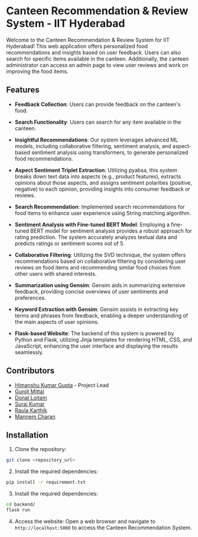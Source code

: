 # Canteen Recommendation & Review System - IIT Hyderabad

Welcome to the Canteen Recommendation & Review System for IIT Hyderabad! This web application offers personalized food recommendations and insights based on user feedback. Users can also search for specific items available in the canteen. Additionally, the canteen administrator can access an admin page to view user reviews and work on improving the food items.

## Features

- **Feedback Collection**: Users can provide feedback on the canteen's food.

- **Search Functionality**: Users can search for any item available in the canteen.

- **Insightful Recommendations**: Our system leverages advanced ML models, including collaborative filtering, sentiment analysis, and aspect-based sentiment analysis using transformers, to generate personalized food recommendations.

- **Aspect Sentiment Triplet Extraction**: Utilizing pyabsa, this system breaks down text data into aspects (e.g., product features), extracts opinions about those aspects, and assigns sentiment polarities (positive, negative) to each opinion, providing insights into consumer feedback or reviews.

- **Search Recommendation**: Implemented search recommendations for food items to enhance user experience using  String matching algorithm.

- **Sentiment Analysis with Fine-tuned BERT Model**: Employing a fine-tuned BERT model for sentiment analysis provides a robust approach for rating prediction. The system accurately analyzes textual data and predicts ratings or sentiment scores out of 5.

- **Collaborative Filtering**: Utilizing the SVD technique, the system offers recommendations based on collaborative filtering by considering user reviews on food items and recommending similar food choices from other users with shared interests.

- **Summarization using Gensim**: Gensim aids in summarizing extensive feedback, providing concise overviews of user sentiments and preferences.

- **Keyword Extraction with Gensim**: Gensim assists in extracting key terms and phrases from feedback, enabling a deeper understanding of the main aspects of user opinions.

- **Flask-based Website**: The backend of this system is powered by Python and Flask, utilizing Jinja templates for rendering HTML, CSS, and JavaScript, enhancing the user interface and displaying the results seamlessly.


## Contributors

- [Himanshu Kumar Gupta](https://github.com/your_username) - Project Lead
- [Gunjit Mittal](https://github.com/your_username) 
- [Donal Loitam](https://github.com/your_username) 
- [Suraj Kumar](https://github.com/your_username) 
- [Raula Karthik](https://github.com/your_username) 
- [Mannem Charan](https://github.com/your_username) 

## Installation

1. Clone the repository:
```bash
git clone <repository_url>
 ```


2. Install the required dependencies:
```bash
pip install -r requirement.txt
```

3. Install the required dependencies:
```bash
cd backend/
flask run 
```

4. Access the website:
Open a web browser and navigate to `http://localhost:5000` to access the Canteen Recommendation System.
